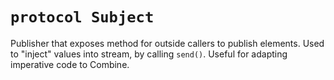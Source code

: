 # `protocol Subject`

Publisher that exposes method for outside callers to publish elements. Used to "inject" values into stream, by calling `send()`. Useful for adapting imperative code to Combine.
